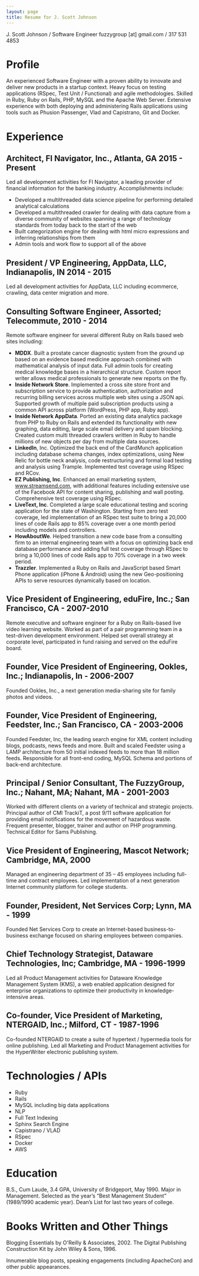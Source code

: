 ```yaml
---
layout: page
title: Resume for J. Scott Johnson
---
```

J. Scott Johnson / Software Engineer
fuzzygroup [at] gmail.com / 317 531 4853

# Profile
An experienced Software Engineer with a proven ability to innovate and deliver new products in a startup context.  Heavy focus on testing applications (RSpec, Test Unit / Functional) and agile methodologies.
Skilled in Ruby, Ruby on Rails, PHP, MySQL and the Apache Web Server.  Extensive experience with both deploying and administering Rails applications using tools such as Phusion Passenger, Vlad and Capistrano, Git and Docker.

# Experience

## Architect, FI Navigator, Inc., Atlanta, GA 2015 - Present
Led all development activities for FI Navigator, a leading provider of financial information for the banking industry.  Accomplishments include:
* Developed a multithreaded data science pipeline for performing detailed analytical calculations
* Developed a multithreaded crawler for dealing with data capture from a diverse community of websites spanning a range of technology standards from today back to the start of the web
* Built categorization engine for dealing with html micro expressions and inferring relationships from them
* Admin tools and work flow to support all of the above

## President / VP Engineering, AppData, LLC, Indianapolis, IN 2014 - 2015
Led all development activities for AppData, LLC including ecommerce, crawling, data center migration and more.

## Consulting Software Engineer, Assorted; Telecommute, 2010 - 2014
Remote software engineer for several different Ruby on Rails based web sites including:
* **MDDX**.  Built a prostate cancer diagnostic system from the ground up based on an evidence based medicine approach combined with mathematical analysis of input data.  Full admin tools for creating medical knowledge bases in a hierarchical structure.  Custom report writer allows medical professionals to generate new reports on the fly.
* **Inside Network Store**.  Implemented a cross site store front and subscription service to provide authentication, authorization and recurring billing services across multiple web sites using a JSON api.  Supported growth of multiple paid subscription products using a common API across platform (WordPress, PHP app, Ruby app).
* **Inside Network AppData**.  Ported an existing data analytics package from PHP to Ruby on Rails and extended its functionality with new graphing, data editing, large scale email delivery and spam blocking.  Created custom multi threaded crawlers written in Ruby to handle millions of new objects per day from multiple data sources.
* **LinkedIn**, Inc. Optimized the back end of the CardMunch application including database schema changes, index optimizations, using New Relic for bottle neck analysis, code restructuring and formal load testing and analysis using Trample.  Implemented test coverage using RSpec and RCov.
* **EZ Publishing, Inc**.  Enhanced an email marketing system, www.streamsend.com, with additional features including extensive use of the Facebook API for content sharing, publishing and wall posting.  Comprehensive test coverage using RSpec.
* **LiveText, Inc**. Completed a large scale educational testing and scoring application for the state of Washington. Starting from zero test coverage, led implementation of an RSpec test suite to bring a 20,000 lines of code Rails app to 85% coverage over a one month period including models and controllers.
* **HowAboutWe**.  Helped transition a new code base from a consulting firm to an internal engineering team with a focus on optimizing back end database performance and adding full test coverage through RSpec to bring a 10,000 lines of code Rails app to 70% coverage in a two week period.
* **Trazzler**.  Implemented a Ruby on Rails and JavaScript based Smart Phone application (iPhone & Android) using the new Geo-positioning APIs to serve resources dynamically based on location.

## Vice President of Engineering, eduFire, Inc.; San Francisco, CA - 2007-2010
Remote executive and software engineer for a Ruby on Rails-based live video learning website.  Worked as part of a pair programming team in a test-driven development environment.  Helped set overall strategy at corporate level, participated in fund raising and served on the eduFire board.

## Founder, Vice President of Engineering, Ookles, Inc.; Indianapolis, In - 2006-2007
Founded Ookles, Inc., a next generation media-sharing site for family photos and videos.  

## Founder, Vice President of Engineering, Feedster, Inc.;  San Francisco, CA - 2003-2006
Founded Feedster, Inc, the leading search engine for XML content including blogs, podcasts, news feeds and more.  Built and scaled Feedster using a LAMP architecture from 50 initial indexed feeds to more than 18 million feeds.  Responsible for all front-end coding, MySQL Schema and portions of back-end architecture.

## Principal / Senior Consultant, The FuzzyGroup, Inc.; Nahant, MA; Nahant, MA - 2001-2003
Worked with different clients on a variety of technical and strategic projects.  Principal author of CMI TrackiT, a post 9/11 software application for providing email notifications for the movement of hazardous waste. Frequent presenter, blogger, trainer and author on PHP programming. Technical Editor for Sams Publishing.

## Vice President of Engineering, Mascot Network; Cambridge, MA, 2000
Managed an engineering department of 35 – 45 employees including full-time and contract employees. Led implementation of a next generation Internet community platform for college students.

## Founder, President, Net Services Corp; Lynn, MA - 1999
Founded Net Services Corp to create an Internet-based business-to-business exchange focused on sharing employees between companies.  

## Chief Technology Strategist, Dataware Technologies, Inc; Cambridge, MA - 1996-1999
Led all Product Management activities for Dataware Knowledge Management System (KMS), a web enabled application designed for enterprise organizations to optimize their productivity in knowledge-intensive areas.

## Co-founder, Vice President of Marketing, NTERGAID, Inc.; Milford, CT - 1987-1996
Co-founded NTERGAID to create a suite of hypertext / hypermedia tools for online publishing.  Led all Marketing and Product Management activities for the HyperWriter electronic publishing system.

# Technologies / APIs
* Ruby
* Rails
* MySQL including big data applications
* NLP
* Full Text Indexing 
* Sphinx Search Engine
* Capistrano / VLAD
* RSpec
* Docker
* AWS

# Education
B.S., Cum Laude, 3.4 GPA, University of Bridgeport, May 1990.  Major in Management. Selected as the year’s “Best Management Student” (1989/1990 academic year).  Dean’s List for last two years of college.

# Books Written and Other Things
Blogging Essentials by O'Reilly & Associates, 2002.
The Digital Publishing Construction Kit by John Wiley & Sons, 1996.

Innumerable blog posts, speaking engagements (including ApacheCon) and other public appearances.

